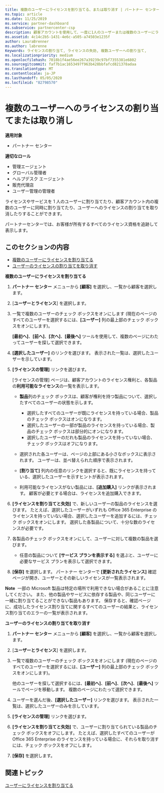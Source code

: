 ```yaml
---
title: 複数のユーザーにライセンスを割り当てる、または取り消す | パートナー センター
ms.topic: article
ms.date: 11/25/2019
ms.service: partner-dashboard
ms.subservice: partnercenter-csp
description: 顧客アカウントを使用して、一度に1人のユーザーまたは複数のユーザーにライセンスとサービスを割り当てたり、取り消したりする方法について説明します。
ms.assetid: 4c14c2b5-1431-4e6c-a505-a74503e1235f
author: LauraBrenner
ms.author: labrenne
Keywords: ライセンスの割り当て, ライセンスの失効, 複数ユーザーへの割り当て,
ms.localizationpriority: medium
ms.openlocfilehash: 7018b1f4ae56ee267a39239c97bf7355381e6802
ms.sourcegitcommit: faf7b1ac1653497f963b428bbfafcd821378adaa
ms.translationtype: MT
ms.contentlocale: ja-JP
ms.lasthandoff: 05/05/2020
ms.locfileid: "82798570"
---
```

# <a name="assign-or-revoke-licenses-to-multiple-users"></a>複数のユーザーへのライセンスの割り当てまたは取り消し

**適用対象**

- パートナー センター

**適切なロール**

- 管理エージェント
- グローバル管理者
- ヘルプデスク エージェント
- 販売代理店
- ユーザー管理の管理者

ライセンスやサービスを 1 人のユーザーに割り当てたり、顧客アカウント内の複数のユーザーに同時に割り当てたり、ユーザーへのライセンスの割り当てを取り消したりすることができます。

パートナーセンターでは、お客様が所有するすべてのライセンス資格を追跡して表示します。

## <a name="in-this-section"></a>このセクションの内容


- [複数のユーザーにライセンスを割り当てる](#assign-licenses-to-groups)
- [ユーザーのライセンスの割り当てを取り消す](#revoking-licenses)

<a href="" id="assign-licenses-to-groups"></a>
**複数のユーザーにライセンスを割り当てる**

1. **パートナー センター** メニューから **[顧客]** を選択し、一覧から顧客を選択します。

2. [**ユーザーとライセンス**] を選択します。

3. 一覧で複数のユーザーのチェック ボックスをオンにします  (現在のページのすべてのユーザーを選択するには、**[ユーザー]** 列の最上部のチェック ボックスをオンにします)。

    **[最初へ]**、**[前へ]**、**[次へ]**、**[最後へ]** ツールを使用して、複数のページにわたってユーザーを探して選択できます。

4. **[選択したユーザー]** のリンクを選びます。 表示された一覧は、選択したユーザーを示しています。

5. **[ライセンスの管理]** リンクを選びます。

    [ライセンスの管理] ページは、顧客アカウントのライセンス権利と、各製品の**利用可能なライセンス**の一覧を表示します。

    -   **製品**列のチェック ボックスは、顧客が権利を持つ製品について、選択したすべてのユーザーの状態を示します。

        -   選択したすべてのユーザーが既にライセンスを持っている場合、製品のチェック ボックスはオンになります。
        -   選択したユーザーの一部が製品のライセンスを持っている場合、製品のチェック ボックスは部分的にオンになります。
        -   選択したユーザーのだれも製品のライセンスを持っていない場合、チェック ボックスはオフになります。
    -   選択された各ユーザーは、ページの上部にある小さなボックスに表示されます。 ユーザーは、並べ替えられた順序で表示されます。

    -   **[割り当て]** 列内の任意のリンクを選択すると、既にライセンスを持っている、選択したユーザーを示すヒントが表示されます。

    -   利用可能なライセンスがない製品には、**[追加購入]** リンクが表示されます。 顧客が必要とする場合は、ライセンスを追加購入できます。

6.  **[ライセンスを割り当てと失効]** で、新しいユーザーの製品のライセンスを選びます。 たとえば、選択したユーザーがいずれも Office 365 Enterprise のライセンスを持っていない場合、選択したユーザーを追加するには、チェック ボックスをオンにします。 選択した各製品について、十分な数のライセンスが必要です。

7. 各製品のチェック ボックスをオンにして、ユーザーに対して複数の製品を選びます。
    -   任意の製品について **[サービス プランを表示する]** を選ぶと、ユーザーに必要なサービス プランを表示して選択できます。

8. **[保存]** を選択します。 パートナー センターで **[更新されたライセンス]** 確認ページが開き、ユーザーとその新しいライセンスが一覧表示されます。

**Note**  一部の Microsoft 製品は特定の場所で利用できない場合があることに注意してください。 また、他の製品やサービスに依存する製品や、同じユーザーに一緒に割り当てることができない製品もあります。 保存すると、確認ページに、成功したライセンス割り当てに関するすべてのユーザーの結果と、ライセンス割り当てのエラーの一覧が表示されます。


<a href="" id="revoking-licenses"></a>
**ユーザーのライセンスの割り当てを取り消す**

1. **パートナー センター** メニューから **[顧客]** を選択し、一覧から顧客を選択します。

2. [**ユーザーとライセンス**] を選択します。

3. 一覧で複数のユーザーのチェック ボックスをオンにします  (現在のページのすべてのユーザーを選択するには、**[ユーザー]** 列の最上部のチェック ボックスをオンにします)。

    他のユーザーを探して選択するには、**[最初へ]**、**[前へ]**、**[次へ]**、**[最後へ]** ツールでページを移動します。 複数のページにわたって選択できます。

4. ユーザーを選んだ後、**[選択したユーザー]** リンクを選びます。 表示された一覧は、選択したユーザーのみを示しています。

5. **[ライセンスの管理]** リンクを選びます。

6. **[ライセンスを割り当てと失効]** で、ユーザーに割り当てられている製品のチェック ボックスをオフにします。 たとえば、選択したすべてのユーザーが Office 365 Enterprise のライセンスを持っている場合に、それらを取り消すには、チェック ボックスをオフにします。

7. **[保存]** を選択します。

## <a name="related-topics"></a>関連トピック

[ユーザーにライセンスを割り当てる](assign-licenses-to-users.md)